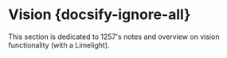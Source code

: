# Vision {docsify-ignore-all}

This section is dedicated to 1257's notes and overview on vision functionality (with a Limelight).